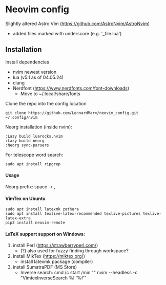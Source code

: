 # Neovim config

Slightly altered Astro Vim (https://github.com/AstroNvim/AstroNvim)
- added files marked with underscore (e.g. '_file.lua')

## Installation

Install dependencies
- nvim newest version
- lua (v5.1 as of 04.05.24)
- clang
- Nerdfont (https://www.nerdfonts.com/font-downloads)
    - Move to ~/.local/share/fonts

Clone the repo into the config location
```
git clone https://github.com/LennardMarx/neovim_config.git ~/.config/nvim
```
Neorg installation (inside nvim):
```
:Lazy build luarocks.nvim
:Lazy build neorg
:Neorg sync-parsers
```

For telescope word search:
```
sudo apt install ripgrep
```

#### Usage
Neorg prefix: space -> ,

#### VimTex on Ubuntu
```
sudo apt install latexmk zathura
sudo apt install texlive-latex-recommended texlive-pictures texlive-latex-extra
pip3 install neovim-remote
```

#### LaTeX support support on Windows:
1. install Perl (https://strawberryperl.com/)
    - (?) also used for fuzzy finding through workspace?
2. install MikTex (https://miktex.org/)
    - install latexmk package (compiler)
3. install SumatraPDF (MS Store)
    - Inverse search: cmd /c start /min "" nvim --headless -c "VimtexInverseSearch %l '%f'" 
